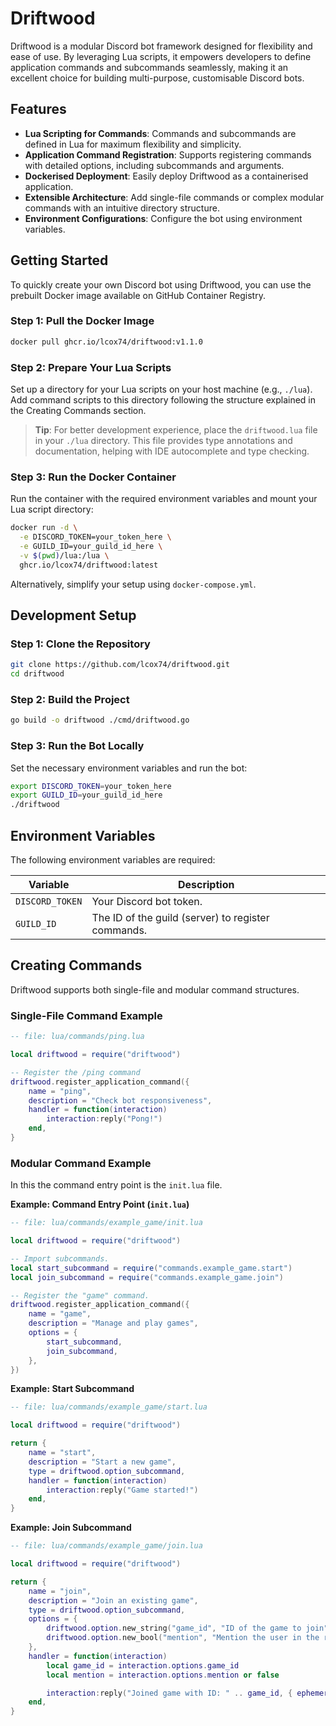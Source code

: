 # Driftwood

Driftwood is a modular Discord bot framework designed for flexibility and ease of use. By leveraging Lua scripts, it empowers developers to define application commands and subcommands seamlessly, making it an excellent choice for building multi-purpose, customisable Discord bots.

## Features

- **Lua Scripting for Commands**: Commands and subcommands are defined in Lua for maximum flexibility and simplicity.
- **Application Command Registration**: Supports registering commands with detailed options, including subcommands and arguments.
- **Dockerised Deployment**: Easily deploy Driftwood as a containerised application.
- **Extensible Architecture**: Add single-file commands or complex modular commands with an intuitive directory structure.
- **Environment Configurations**: Configure the bot using environment variables.

## Getting Started

To quickly create your own Discord bot using Driftwood, you can use the prebuilt Docker image available on GitHub Container Registry.

### Step 1: Pull the Docker Image

```bash
docker pull ghcr.io/lcox74/driftwood:v1.1.0
```

### Step 2: Prepare Your Lua Scripts

Set up a directory for your Lua scripts on your host machine (e.g., `./lua`). Add command scripts to this directory following the structure explained in the Creating Commands section.

> **Tip**: For better development experience, place the `driftwood.lua` file in your `./lua` directory. This file provides type annotations and documentation, helping with IDE autocomplete and type checking.

### Step 3: Run the Docker Container

Run the container with the required environment variables and mount your Lua script directory:

```bash
docker run -d \
  -e DISCORD_TOKEN=your_token_here \
  -e GUILD_ID=your_guild_id_here \
  -v $(pwd)/lua:/lua \
  ghcr.io/lcox74/driftwood:latest
```

Alternatively, simplify your setup using `docker-compose.yml`.

## Development Setup

### Step 1: Clone the Repository

```bash
git clone https://github.com/lcox74/driftwood.git
cd driftwood
```

### Step 2: Build the Project

```bash
go build -o driftwood ./cmd/driftwood.go
```

### Step 3: Run the Bot Locally

Set the necessary environment variables and run the bot:

```bash
export DISCORD_TOKEN=your_token_here
export GUILD_ID=your_guild_id_here
./driftwood
```

## Environment Variables

The following environment variables are required:

| Variable | Description |
| --- | --- |
| `DISCORD_TOKEN` | Your Discord bot token. |
| `GUILD_ID` | The ID of the guild (server) to register commands. |

## Creating Commands

Driftwood supports both single-file and modular command structures.

### Single-File Command Example

```lua
-- file: lua/commands/ping.lua

local driftwood = require("driftwood")

-- Register the /ping command
driftwood.register_application_command({
    name = "ping",
    description = "Check bot responsiveness",
    handler = function(interaction)
        interaction:reply("Pong!")
    end,
}
```

### Modular Command Example

In this the command entry point is the `init.lua` file.

**Example: Command Entry Point (`init.lua`)**
```lua
-- file: lua/commands/example_game/init.lua

local driftwood = require("driftwood")

-- Import subcommands.
local start_subcommand = require("commands.example_game.start")
local join_subcommand = require("commands.example_game.join")

-- Register the "game" command.
driftwood.register_application_command({
    name = "game",
    description = "Manage and play games",
    options = {
        start_subcommand,
        join_subcommand,
    },
})

```

**Example: Start Subcommand**

```lua
-- file: lua/commands/example_game/start.lua

local driftwood = require("driftwood")

return {
    name = "start",
    description = "Start a new game",
    type = driftwood.option_subcommand,
    handler = function(interaction)
        interaction:reply("Game started!")
    end,
}
```

**Example: Join Subcommand**
```lua
-- file: lua/commands/example_game/join.lua

local driftwood = require("driftwood")

return {
    name = "join",
    description = "Join an existing game",
    type = driftwood.option_subcommand,
    options = {
        driftwood.option.new_string("game_id", "ID of the game to join", true),
        driftwood.option.new_bool("mention", "Mention the user in the response"),
    },
    handler = function(interaction)
        local game_id = interaction.options.game_id
        local mention = interaction.options.mention or false

        interaction:reply("Joined game with ID: " .. game_id, { ephemeral = true, mention = mention })
    end,
}
```
